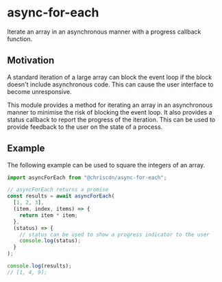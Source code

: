 # async-for-each

Iterate an array in an asynchronous manner with a progress callback function.

## Motivation

A standard iteration of a large array can block the event loop if the block doesn't include asynchronous code. This can cause the user interface to become unresponsive.

This module provides a method for iterating an array in an asynchronous manner to minimise the risk of blocking the event loop. It also provides a status callback to report the progress of the iteration. This can be used to provide feedback to the user on the state of a process.

## Example

The following example can be used to square the integers of an array.

```js
import asyncForEach from "@chriscdn/async-for-each";

// asyncForEach returns a promise
const results = await asyncForEach(
  [1, 2, 3],
  (item, index, items) => {
    return item * item;
  },
  (status) => {
    // status can be used to show a progress indicator to the user
    console.log(status);
  }
);

console.log(results);
// [1, 4, 9];
```
